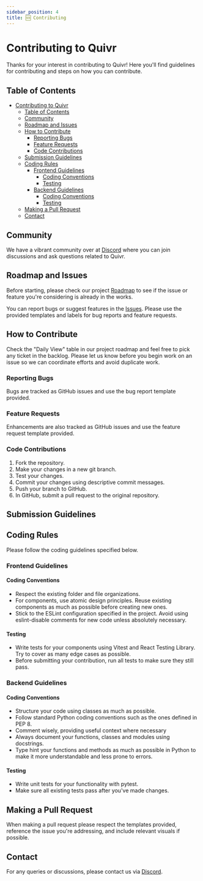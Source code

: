 ```yaml
---
sidebar_position: 4
title: 🆘 Contributing
---
```

# Contributing to Quivr

Thanks for your interest in contributing to Quivr! Here you'll find guidelines for contributing and steps on how you can contribute.

## Table of Contents

- [Contributing to Quivr](#contributing-to-quivr)
  - [Table of Contents](#table-of-contents)
  - [Community](#community)
  - [Roadmap and Issues](#roadmap-and-issues)
  - [How to Contribute](#how-to-contribute)
    - [Reporting Bugs](#reporting-bugs)
    - [Feature Requests](#feature-requests)
    - [Code Contributions](#code-contributions)
  - [Submission Guidelines](#submission-guidelines)
  - [Coding Rules](#coding-rules)
    - [Frontend Guidelines](#frontend-guidelines)
      - [Coding Conventions](#coding-conventions)
      - [Testing](#testing)
    - [Backend Guidelines](#backend-guidelines)
      - [Coding Conventions](#coding-conventions-1)
      - [Testing](#testing-1)
  - [Making a Pull Request](#making-a-pull-request)
  - [Contact](#contact)

## Community

We have a vibrant community over at [Discord](https://discord.gg/HUpRgp2HG8) where you can join discussions and ask questions related to Quivr.

## Roadmap and Issues

Before starting, please check our project [Roadmap](https://github.com/users/StanGirard/projects/5) to see if the issue or feature you're considering is already in the works.

You can report bugs or suggest features in the [Issues](https://github.com/StanGirard/quivr/issues). Please use the provided templates and labels for bug reports and feature requests.

## How to Contribute

Check the "Daily View" table in our project roadmap and feel free to pick any ticket in the backlog. Please let us know before you begin work on an issue so we can coordinate efforts and avoid duplicate work.

### Reporting Bugs

Bugs are tracked as GitHub issues and use the bug report template provided.

### Feature Requests

Enhancements are also tracked as GitHub issues and use the feature request template provided.

### Code Contributions

1. Fork the repository.
2. Make your changes in a new git branch.
3. Test your changes.
4. Commit your changes using descriptive commit messages.
5. Push your branch to GitHub.
6. In GitHub, submit a pull request to the original repository.

## Submission Guidelines

## Coding Rules

Please follow the coding guidelines specified below.

### Frontend Guidelines

#### Coding Conventions

- Respect the existing folder and file organizations.
- For components, use atomic design principles. Reuse existing components as much as possible before creating new ones.
- Stick to the ESLint configuration specified in the project. Avoid using eslint-disable comments for new code unless absolutely necessary.

#### Testing

- Write tests for your components using Vitest and React Testing Library. Try to cover as many edge cases as possible.
- Before submitting your contribution, run all tests to make sure they still pass.

### Backend Guidelines

#### Coding Conventions

- Structure your code using classes as much as possible.
- Follow standard Python coding conventions such as the ones defined in PEP 8.
- Comment wisely, providing useful context where necessary
- Always document your functions, classes and modules using docstrings.
- Type hint your functions and methods as much as possible in Python to make it more understandable and less prone to errors.

#### Testing

- Write unit tests for your functionality with pytest.
- Make sure all existing tests pass after you've made changes.

## Making a Pull Request

When making a pull request please respect the templates provided, reference the issue you're addressing, and include relevant visuals if possible.

## Contact

For any queries or discussions, please contact us via [Discord](https://discord.gg/HUpRgp2HG8).
